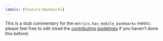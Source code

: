 ```yaml
---
labels: [Feature:Bookmarks]
---
```


This is a stub commentary for the `metrics.has_mobile_bookmarks` metric: please feel free to edit (read the
[contributing guidelines](https://github.com/mozilla/glean-annotations/blob/main/CONTRIBUTING.md)
if you haven't done this before)
